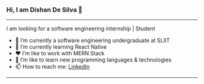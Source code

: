 ### Hi, I am Dishan De Silva 👋
<hr>

I am looking for a software engineering internship | Student

- 🔭 I’m currently a software engineering undergraduate at SLIIT
- 🌱 I’m currently learning React Native
- ❤️ I’m like to work with MERN Stack
- 🤔 I’m like to learn new programming languages & technologies
- 📫 How to reach me: <a href = "https://www.linkedin.com/in/dishan-de-silva-8604181aa/"> LinkedIn </a>

<hr>


 

